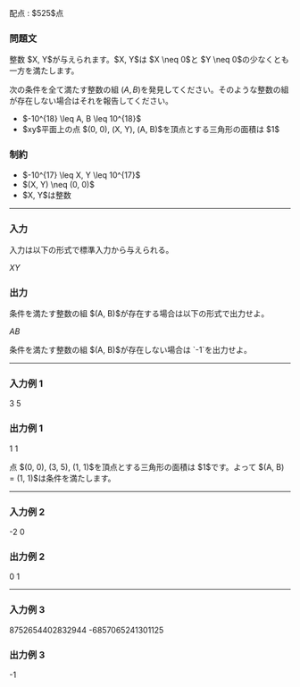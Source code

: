 
<div>

<span>

<span>

<p>
配点 : $525$点
</p>

<div>

<section>

### **問題文**

<p>
整数 $X, Y$が与えられます。$X, Y$は $X \neq 0$と $Y \neq 0$の少なくとも一方を満たします。

次の条件を全て満たす整数の組 $(A, B)$を発見してください。そのような整数の組が存在しない場合はそれを報告してください。
</p>

<ul>

<li>
$-10^{18} \leq A, B \leq 10^{18}$
</li>

<li>
$xy$平面上の点 $(0, 0), (X, Y), (A, B)$を頂点とする三角形の面積は $1$
</li>

</ul>

</section>

</div>

<div>

<section>

### **制約**

<ul>

<li>
$-10^{17} \leq X, Y \leq 10^{17}$
</li>

<li>
$(X, Y) \neq (0, 0)$
</li>

<li>
$X, Y$は整数
</li>

</ul>

</section>

</div>

---

<div>

<div>

<section>

### **入力**

<p>
入力は以下の形式で標準入力から与えられる。
</p>

<div>

$X$$Y$
</div>

</section>

</div>

<div>

<section>

### **出力**

<p>
条件を満たす整数の組 $(A, B)$が存在する場合は以下の形式で出力せよ。
</p>

<div>

$A$$B$
</div>

<p>
条件を満たす整数の組 $(A, B)$が存在しない場合は `-1`を出力せよ。
</p>

</section>

</div>

</div>

---

<div>

<section>

### **入力例 1**

<div>

3 5

</div>

</section>

</div>

<div>

<section>

### **出力例 1**

<div>

1 1

</div>

<p>
点 $(0, 0), (3, 5), (1, 1)$を頂点とする三角形の面積は $1$です。よって $(A, B) = (1, 1)$は条件を満たします。
</p>

</section>

</div>

---

<div>

<section>

### **入力例 2**

<div>

-2 0

</div>

</section>

</div>

<div>

<section>

### **出力例 2**

<div>

0 1

</div>

</section>

</div>

---

<div>

<section>

### **入力例 3**

<div>

8752654402832944 -6857065241301125

</div>

</section>

</div>

<div>

<section>

### **出力例 3**

<div>

-1

</div>

</section>

</div>

</span>

</span>

</div>
